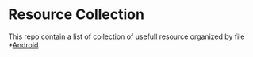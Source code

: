 # Resource Collection
This repo contain a list of collection of usefull resource organized by file  
  *[Android](https://github.com/justodepp/resource_collection/blob/master/Android.md)
